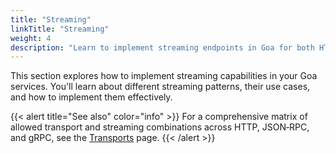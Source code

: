 ```yaml
---
title: "Streaming"
linkTitle: "Streaming"
weight: 4
description: "Learn to implement streaming endpoints in Goa for both HTTP and gRPC transports, covering server-side streaming, client-side streaming, and bidirectional streaming patterns."
---
```


This section explores how to implement streaming capabilities in your Goa
services. You'll learn about different streaming patterns, their use cases, and
how to implement them effectively.

{{< alert title="See also" color="info" >}}
For a comprehensive matrix of allowed transport and streaming combinations across HTTP, JSON‑RPC, and gRPC, see the
[Transports](../../4-concepts/6-transports) page.
{{< /alert >}}
